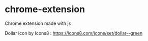# chrome-extension
Chrome extension made with js


Dollar icon by Icons8 : https://icons8.com/icons/set/dollar--green

